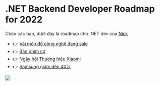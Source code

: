 # .NET Backend Developer Roadmap for 2022

Chào các bạn, dưới đây là roadmap cho .NET dev của [Nick](https://github.com/Elfocrash/.NET-Backend-Developer-Roadmap) 


- 👉 [Vài món đồ công nghệ đang sale](https://shope.ee/LBTiU3nHN)
- 👉 [Bàn phím cơ](https://shope.ee/3pkcBanXAv)
- 👉 [Ngày hội Thương hiệu Xiaomi](https://shope.ee/9p3MY80trE) 
- 👉 [Samsung giảm đến 40%](https://shope.ee/3KpsoRAJVJ)

![](Backend-.NET-Developer-Roadmap-2022.png)

